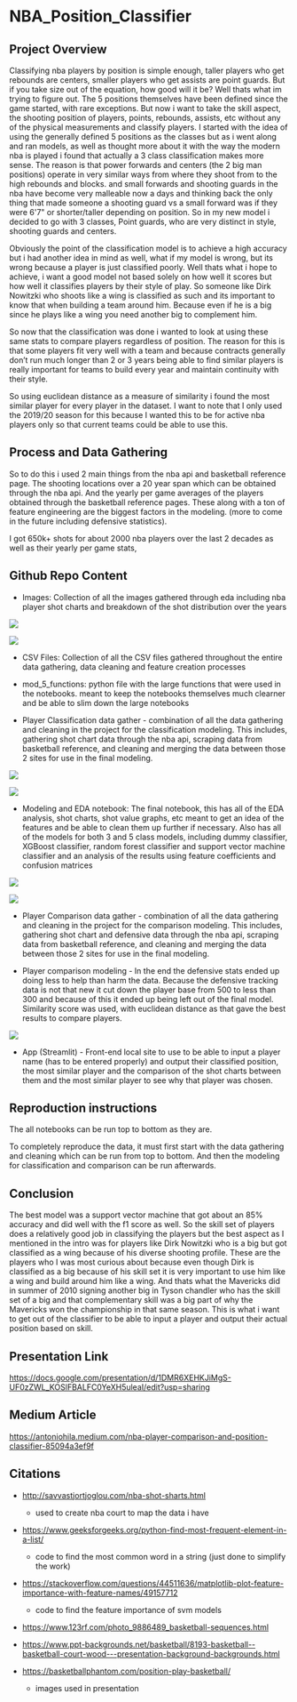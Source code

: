 # NBA_Position_Classifier


## Project Overview

Classifying nba players by position is simple enough, taller players who get rebounds are centers, smaller players who get assists are point guards. But if you take size out of the equation, how good will it be? Well thats what im trying to figure out. The 5 positions themselves have been defined since the game started, with rare exceptions. But now i want to take the skill aspect, the shooting position of players, points, rebounds, assists, etc without any of the physical measurements and classify players. I started with the idea of using the generally defined 5 positions as the classes but as i went along and ran models, as well as thought more about it with the way the modern nba is played i found that actually a 3 class classification makes more sense. The reason is that power forwards and centers (the 2 big man positions) operate in very similar ways from where they shoot from to the high rebounds and blocks. and small forwards and shooting guards in the nba have become very malleable now a days and thinking back the only thing that made someone a shooting guard vs a small forward was if they were 6'7" or shorter/taller depending on position. So in my new model i decided to go with 3 classes, Point guards, who are very distinct in style, shooting guards and centers.

Obviously the point of the classification model is to achieve a high accuracy but i had another idea in mind as well, what if my model is wrong, but its wrong because a player is just classified poorly. Well thats what i hope to achieve, i want a good model not based solely on how well it scores but how well it classifies players by their style of play. So someone like Dirk Nowitzki who shoots like a wing is classified as such and its important to know that when building a team around him. Because even if he is a big since he plays like a wing you need another big to complement him.

So now that the classification was done i wanted to look at using these same stats to compare players regardless of position. The reason for this is that some players fit very well with a team and because contracts generally don’t run much longer than 2 or 3 years being able to find similar players is really important for teams to build every year and maintain continuity with their style.

So using euclidean distance as a measure of similarity i found the most similar player for every player in the dataset. I want to note that I only used the 2019/20 season for this because I wanted this to be for active nba players only so that current teams could be able to use this. 

 
 
## Process and Data Gathering

So to do this i used 2 main things from the nba api and basketball reference page. The shooting locations over a 20 year span which can be obtained through the nba api. And the yearly per game averages of the players obtained through the basketball reference pages. These along with a ton of feature engineering are the biggest factors in the modeling. (more to come in the future including defensive statistics).

I got 650k+ shots for about 2000 nba players over the last 2 decades as well as their yearly per game stats,

## Github Repo Content

- Images: Collection of all the images gathered through eda including nba player shot charts and breakdown of the shot distribution over the years

![](Images/harden.png)

![](Images/Shooting_by_year.png)

- CSV Files: Collection of all the CSV files gathered throughout the entire data gathering, data cleaning and feature creation processes

- mod_5_functions: python file with the large functions that were used in the notebooks. meant to keep the notebooks themselves much clearner and be able to slim down the large notebooks

- Player Classification data gather - combination of all the data gathering and cleaning in the project for the classification modeling. This includes, gathering shot chart data through the nba api, scraping data from basketball reference, and cleaning and merging the data between those 2 sites for use in the final modeling.

![](Images/nba_court.png)

![](Images/download%20(1).png)

- Modeling and EDA notebook: The final notebook, this has all of the EDA analysis, shot charts, shot value graphs, etc meant to get an idea of the features and be able to clean them up further if necessary. Also has all of the models for both 3 and 5 class models, including dummy classifier, XGBoost classifier, random forest classifier and support vector machine classifier and an analysis of the results using feature coefficients and confusion matrices

![](Images/feature_importance_all.png)

![](Images/rf_5_class.png)

- Player Comparison data gather - combination of all the data gathering and cleaning in the project for the comparison modeling. This includes, gathering shot chart and defensive data through the nba api, scraping data from basketball reference, and cleaning and merging the data between those 2 sites for use in the final modeling.

- Player comparison modeling - In the end the defensive stats ended up doing less to help than harm the data. Because the defensive tracking data is not that new it cut down the player base from 500 to less than 300 and because of this it ended up being left out of the final model. Similarity score was used, with euclidean distance as that gave the best results to compare players.

![](Images/Harden_Doncic_shot_comparison.png)

- App (Streamlit) - Front-end local site to use to be able to input a player name (has to be entered properly) and output their classified position, the most similar player and the comparison of the shot charts between them and the most similar player to see why that player was chosen.

## Reproduction instructions

The all notebooks can be run top to bottom as they are. 

To completely reproduce the data, it must first start with the data gathering and cleaning which can be run from top to bottom. And then the modeling for classification and comparison can be run afterwards. 

## Conclusion

The best model was a support vector machine that got about an 85% accuracy and did well with the f1 score as well. So the skill set of players does a relatively good job in classifying the players but the best aspect as I mentioned in the intro was for players like Dirk Nowitzki who is a big but got classified as a wing because of his diverse shooting profile. These are the players who I was most curious about because even though Dirk is classified as a big because of his skill set it is very important to use him like a wing and build around him like a wing. And thats what the Mavericks did in summer of 2010 signing another big in Tyson chandler who has the skill set of a big and that complementary skill was a big part of why the Mavericks won the championship in that same season. This is what i want to get out of the classifier to be able to input a player and output their actual position based on skill.



## Presentation Link

https://docs.google.com/presentation/d/1DMR6XEHKJiMgS-UF0zZWL_KOSlFBALFC0YeXH5uleaI/edit?usp=sharing

## Medium Article

https://antoniohila.medium.com/nba-player-comparison-and-position-classifier-85094a3ef9f

## Citations

- http://savvastjortjoglou.com/nba-shot-sharts.html
  - used to create nba court to map the data i have 
  
- https://www.geeksforgeeks.org/python-find-most-frequent-element-in-a-list/
  - code to find the most common word in a string (just done to simplify the work)

- https://stackoverflow.com/questions/44511636/matplotlib-plot-feature-importance-with-feature-names/49157712
  - code to find the feature importance of svm models
  
- https://www.123rf.com/photo_9886489_basketball-sequences.html
- https://www.ppt-backgrounds.net/basketball/8193-basketball--basketball-court-wood---presentation-background-backgrounds.html
- https://basketballphantom.com/position-play-basketball/
  - images used in presentation
